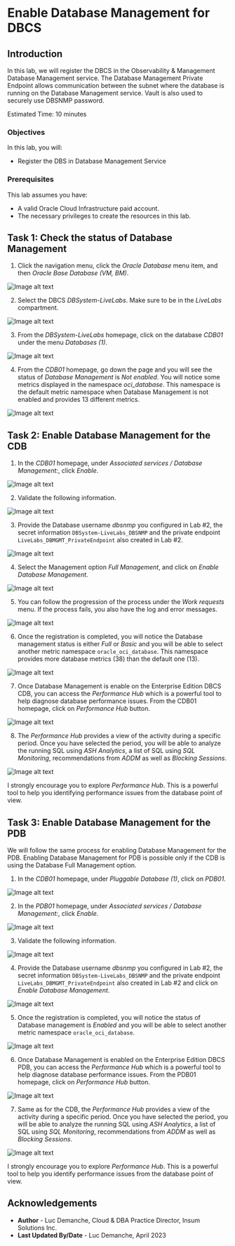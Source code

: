 # Enable Database Management for DBCS

## Introduction

In this lab, we will register the DBCS in the Observability & Management Database Management service. The Database Management Private Endpoint allows communication between the subnet where the database is running on the Database Management service. Vault is also used to securely use DBSNMP password.

Estimated Time: 10 minutes

### Objectives

In this lab, you will:
* Register the DBS in Database Management Service

### Prerequisites

This lab assumes you have:
* A valid Oracle Cloud Infrastructure paid account.
* The necessary privileges to create the resources in this lab.

## Task 1: Check the status of Database Management

1. Click the navigation menu, click the *Oracle Database* menu item, and then *Oracle Base Database (VM, BM)*.

  ![Image alt text](images/image1.png)

2. Select the DBCS *DBSystem-LiveLabs*. Make sure to be in the *LiveLabs* compartment.

  ![Image alt text](images/image2.png)

3. From the *DBSystem-LiveLabs* homepage, click on the database *CDB01* under the menu *Databases (1)*.

  ![Image alt text](images/image3.png)

4. From the *CDB01* homepage, go down the page and you will see the status of *Database Management* is *Not enabled*. You will notice some metrics displayed in the namespace *oci_database*. This namespace is the default metric namespace when Database Management is not enabled and provides 13 different metrics.

  ![Image alt text](images/image4.png)

## Task 2: Enable Database Management for the CDB

1. In the *CDB01* homepage, under *Associated services / Database Management:*, click *Enable*.

  ![Image alt text](images/image5.png)

2. Validate the following information.

  ![Image alt text](images/image6.png)

3. Provide the Database username *dbsnmp* you configured in Lab #2, the secret information `DBSystem-LiveLabs_DBSNMP` and the private endpoint `LiveLabs_DBMGMT_PrivateEndpoint` also created in Lab #2.

  ![Image alt text](images/image7.png)

4. Select the Management option *Full Management*, and click on *Enable Database Management*.

  ![Image alt text](images/image8.png)

5. You can follow the progression of the process under the *Work requests* menu. If the process fails, you also have the log and error messages.

  ![Image alt text](images/image9.png)

6. Once the registration is completed, you will notice the Database management status is either *Full* or *Basic* and you will be able to select another metric namespace `oracle_oci_database`. This namespace provides more database metrics (38) than the default one (13).

  ![Image alt text](images/image10.png)

7. Once Database Management is enable on the Enterprise Edition DBCS CDB, you can access the *Performance Hub* which is a powerful tool to help diagnose database performance issues. From the CDB01 homepage, click on *Performance Hub* button.

  ![Image alt text](images/image11.png)

8. The *Performance Hub* provides a view of the activity during a specific period. Once you have selected the period, you will be able to analyze the running SQL using *ASH Analytics*, a list of SQL using *SQL Monitoring*, recommendations from *ADDM* as well as *Blocking Sessions*.

  ![Image alt text](images/image12.png)

  I strongly encourage you to explore *Performance Hub*. This is a powerful tool to help you identifying performance issues from the database point of view.

## Task 3: Enable Database Management for the PDB

  We will follow the same process for enabling Database Management for the PDB. Enabling Database Management for PDB is possible only if the CDB is using the Database Full Management option.

1. In the *CDB01* homepage, under *Pluggable Database (1)*, click on *PDB01*.

  ![Image alt text](images/image13.png)

2. In the *PDB01* homepage, under *Associated services / Database Management:*, click *Enable*.

  ![Image alt text](images/image14.png)

3. Validate the following information.

  ![Image alt text](images/image15.png)

4. Provide the Database username *dbsnmp* you configured in Lab #2, the secret information `DBSystem-LiveLabs_DBSNMP` and the private endpoint `LiveLabs_DBMGMT_PrivateEndpoint` also created in Lab #2 and click on *Enable Database Management*.

  ![Image alt text](images/image16.png)

5. Once the registration is completed, you will notice the status of Database management is *Enabled* and you will be able to select another metric namespace `oracle_oci_database`.

  ![Image alt text](images/image17.png)

6. Once Database Management is enabled on the Enterprise Edition DBCS PDB, you can access the *Performance Hub* which is a powerful tool to help diagnose database performance issues. From the PDB01 homepage, click on *Performance Hub* button.

  ![Image alt text](images/image18.png)

7. Same as for the CDB, the *Performance Hub* provides a view of the activity during a specific period. Once you have selected the period, you will be able to analyze the running SQL using *ASH Analytics*, a list of SQL using *SQL Monitoring*, recommendations from *ADDM* as well as *Blocking Sessions*.

  ![Image alt text](images/image19.png)

  I strongly encourage you to explore *Performance Hub*. This is a powerful tool to help you identify performance issues from the database point of view.

## Acknowledgements
* **Author** - Luc Demanche, Cloud & DBA Practice Director, Insum Solutions Inc.
* **Last Updated By/Date** - Luc Demanche, April 2023
